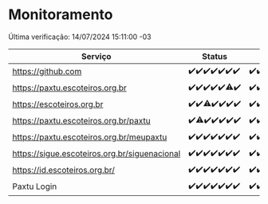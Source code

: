 # Monitoramento

Última verificação: 14/07/2024 15:11:00 -03

|Serviço|Status|Últimas 24h|
|---|---|---|
|https://github.com|<span title="2024-07-07: OK=23">✔️</span><span title="2024-07-08: OK=24">✔️</span><span title="2024-07-09: OK=24">✔️</span><span title="2024-07-10: OK=24">✔️</span><span title="2024-07-11: OK=24">✔️</span><span title="2024-07-12: OK=24">✔️</span><span title="2024-07-13: OK=19">✔️</span>|<span title="13/07/2024 16:05:00 -03 : 200">✔️</span><span title="13/07/2024 17:07:00 -03 : 200">✔️</span><span title="13/07/2024 18:06:00 -03 : 200">✔️</span><span title="13/07/2024 19:06:00 -03 : 200">✔️</span><span title="13/07/2024 20:06:00 -03 : 200">✔️</span><span title="13/07/2024 21:38:00 -03 : 200">✔️</span><span title="13/07/2024 23:04:00 -03 : 200">✔️</span><span title="14/07/2024 00:09:00 -03 : 200">✔️</span><span title="14/07/2024 01:10:00 -03 : 200">✔️</span><span title="14/07/2024 02:08:00 -03 : 200">✔️</span><span title="14/07/2024 03:11:00 -03 : 200">✔️</span><span title="14/07/2024 04:09:00 -03 : 200">✔️</span><span title="14/07/2024 05:10:00 -03 : 200">✔️</span><span title="14/07/2024 06:08:00 -03 : 200">✔️</span><span title="14/07/2024 07:08:00 -03 : 200">✔️</span><span title="14/07/2024 08:07:00 -03 : 200">✔️</span><span title="14/07/2024 09:12:00 -03 : 200">✔️</span><span title="14/07/2024 10:30:00 -03 : 200">✔️</span><span title="14/07/2024 11:04:00 -03 : 200">✔️</span><span title="14/07/2024 12:06:00 -03 : 200">✔️</span><span title="14/07/2024 13:06:00 -03 : 200">✔️</span><span title="14/07/2024 14:06:00 -03 : 200">✔️</span><span title="14/07/2024 15:11:00 -03 : 200">✔️</span>|
|https://paxtu.escoteiros.org.br|<span title="2024-07-07: OK=23">✔️</span><span title="2024-07-08: OK=24">✔️</span><span title="2024-07-09: OK=24">✔️</span><span title="2024-07-10: OK=24">✔️</span><span title="2024-07-11: OK=24">✔️</span><span title="2024-07-12: OK=23, Falhas=1">⚠️</span><span title="2024-07-13: OK=19">✔️</span>|<span title="13/07/2024 16:05:00 -03 : 200">✔️</span><span title="13/07/2024 17:07:00 -03 : 200">✔️</span><span title="13/07/2024 18:06:00 -03 : 200">✔️</span><span title="13/07/2024 19:06:00 -03 : 200">✔️</span><span title="13/07/2024 20:06:00 -03 : 200">✔️</span><span title="13/07/2024 21:38:00 -03 : 200">✔️</span><span title="13/07/2024 23:04:00 -03 : 200">✔️</span><span title="14/07/2024 00:09:00 -03 : 200">✔️</span><span title="14/07/2024 01:10:00 -03 : 200">✔️</span><span title="14/07/2024 02:08:00 -03 : 200">✔️</span><span title="14/07/2024 03:11:00 -03 : 200">✔️</span><span title="14/07/2024 04:09:00 -03 : 200">✔️</span><span title="14/07/2024 05:10:00 -03 : 200">✔️</span><span title="14/07/2024 06:08:00 -03 : 200">✔️</span><span title="14/07/2024 07:08:00 -03 : 200">✔️</span><span title="14/07/2024 08:07:00 -03 : 200">✔️</span><span title="14/07/2024 09:12:00 -03 : 200">✔️</span><span title="14/07/2024 10:30:00 -03 : 200">✔️</span><span title="14/07/2024 11:04:00 -03 : 200">✔️</span><span title="14/07/2024 12:06:00 -03 : 200">✔️</span><span title="14/07/2024 13:06:00 -03 : 200">✔️</span><span title="14/07/2024 14:06:00 -03 : 200">✔️</span><span title="14/07/2024 15:11:00 -03 : 200">✔️</span>|
|https://escoteiros.org.br|<span title="2024-07-07: OK=23">✔️</span><span title="2024-07-08: OK=24">✔️</span><span title="2024-07-09: OK=22, Falhas=2">⚠️</span><span title="2024-07-10: OK=24">✔️</span><span title="2024-07-11: OK=24">✔️</span><span title="2024-07-12: OK=24">✔️</span><span title="2024-07-13: OK=19">✔️</span>|<span title="13/07/2024 16:05:00 -03 : 200">✔️</span><span title="13/07/2024 17:07:00 -03 : 200">✔️</span><span title="13/07/2024 18:06:00 -03 : 200">✔️</span><span title="13/07/2024 19:06:00 -03 : 200">✔️</span><span title="13/07/2024 20:06:00 -03 : 200">✔️</span><span title="13/07/2024 21:38:00 -03 : 200">✔️</span><span title="13/07/2024 23:04:00 -03 : 200">✔️</span><span title="14/07/2024 00:09:00 -03 : 200">✔️</span><span title="14/07/2024 01:10:00 -03 : 200">✔️</span><span title="14/07/2024 02:08:00 -03 : 200">✔️</span><span title="14/07/2024 03:11:00 -03 : 200">✔️</span><span title="14/07/2024 04:09:00 -03 : 200">✔️</span><span title="14/07/2024 05:10:00 -03 : 200">✔️</span><span title="14/07/2024 06:08:00 -03 : 200">✔️</span><span title="14/07/2024 07:08:00 -03 : 200">✔️</span><span title="14/07/2024 08:07:00 -03 : 200">✔️</span><span title="14/07/2024 09:12:00 -03 : 200">✔️</span><span title="14/07/2024 10:30:00 -03 : 200">✔️</span><span title="14/07/2024 11:04:00 -03 : 200">✔️</span><span title="14/07/2024 12:06:00 -03 : 200">✔️</span><span title="14/07/2024 13:06:00 -03 : 200">✔️</span><span title="14/07/2024 14:06:00 -03 : 200">✔️</span><span title="14/07/2024 15:11:00 -03 : 200">✔️</span>|
|https://paxtu.escoteiros.org.br/paxtu|<span title="2024-07-07: OK=23">✔️</span><span title="2024-07-08: OK=23, Falhas=1">⚠️</span><span title="2024-07-09: OK=24">✔️</span><span title="2024-07-10: OK=24">✔️</span><span title="2024-07-11: OK=24">✔️</span><span title="2024-07-12: OK=24">✔️</span><span title="2024-07-13: OK=19">✔️</span>|<span title="13/07/2024 16:05:00 -03 : 200">✔️</span><span title="13/07/2024 17:07:00 -03 : 200">✔️</span><span title="13/07/2024 18:06:00 -03 : 200">✔️</span><span title="13/07/2024 19:06:00 -03 : 200">✔️</span><span title="13/07/2024 20:06:00 -03 : 200">✔️</span><span title="13/07/2024 21:38:00 -03 : 200">✔️</span><span title="13/07/2024 23:04:00 -03 : 200">✔️</span><span title="14/07/2024 00:09:00 -03 : 200">✔️</span><span title="14/07/2024 01:10:00 -03 : 200">✔️</span><span title="14/07/2024 02:08:00 -03 : 200">✔️</span><span title="14/07/2024 03:11:00 -03 : 200">✔️</span><span title="14/07/2024 04:09:00 -03 : 200">✔️</span><span title="14/07/2024 05:10:00 -03 : 200">✔️</span><span title="14/07/2024 06:08:00 -03 : 200">✔️</span><span title="14/07/2024 07:08:00 -03 : 200">✔️</span><span title="14/07/2024 08:07:00 -03 : 200">✔️</span><span title="14/07/2024 09:12:00 -03 : 200">✔️</span><span title="14/07/2024 10:30:00 -03 : 200">✔️</span><span title="14/07/2024 11:04:00 -03 : 200">✔️</span><span title="14/07/2024 12:06:00 -03 : 200">✔️</span><span title="14/07/2024 13:06:00 -03 : 200">✔️</span><span title="14/07/2024 14:06:00 -03 : 200">✔️</span><span title="14/07/2024 15:11:00 -03 : 0">❌</span>|
|https://paxtu.escoteiros.org.br/meupaxtu|<span title="2024-07-07: OK=23">✔️</span><span title="2024-07-08: OK=24">✔️</span><span title="2024-07-09: OK=24">✔️</span><span title="2024-07-10: OK=24">✔️</span><span title="2024-07-11: OK=24">✔️</span><span title="2024-07-12: OK=24">✔️</span><span title="2024-07-13: OK=19">✔️</span>|<span title="13/07/2024 16:05:00 -03 : 200">✔️</span><span title="13/07/2024 17:07:00 -03 : 200">✔️</span><span title="13/07/2024 18:06:00 -03 : 200">✔️</span><span title="13/07/2024 19:06:00 -03 : 200">✔️</span><span title="13/07/2024 20:06:00 -03 : 200">✔️</span><span title="13/07/2024 21:38:00 -03 : 200">✔️</span><span title="13/07/2024 23:04:00 -03 : 200">✔️</span><span title="14/07/2024 00:09:00 -03 : 200">✔️</span><span title="14/07/2024 01:10:00 -03 : 200">✔️</span><span title="14/07/2024 02:08:00 -03 : 200">✔️</span><span title="14/07/2024 03:11:00 -03 : 200">✔️</span><span title="14/07/2024 04:09:00 -03 : 200">✔️</span><span title="14/07/2024 05:10:00 -03 : 200">✔️</span><span title="14/07/2024 06:08:00 -03 : 200">✔️</span><span title="14/07/2024 07:08:00 -03 : 200">✔️</span><span title="14/07/2024 08:07:00 -03 : 200">✔️</span><span title="14/07/2024 09:12:00 -03 : 200">✔️</span><span title="14/07/2024 10:30:00 -03 : 200">✔️</span><span title="14/07/2024 11:04:00 -03 : 200">✔️</span><span title="14/07/2024 12:06:00 -03 : 200">✔️</span><span title="14/07/2024 13:06:00 -03 : 200">✔️</span><span title="14/07/2024 14:06:00 -03 : 200">✔️</span><span title="14/07/2024 15:11:00 -03 : 200">✔️</span>|
|https://sigue.escoteiros.org.br/siguenacional|<span title="2024-07-07: OK=23">✔️</span><span title="2024-07-08: OK=24">✔️</span><span title="2024-07-09: OK=24">✔️</span><span title="2024-07-10: OK=24">✔️</span><span title="2024-07-11: OK=24">✔️</span><span title="2024-07-12: OK=24">✔️</span><span title="2024-07-13: OK=19">✔️</span>|<span title="13/07/2024 16:05:00 -03 : 200">✔️</span><span title="13/07/2024 17:07:00 -03 : 200">✔️</span><span title="13/07/2024 18:06:00 -03 : 200">✔️</span><span title="13/07/2024 19:06:00 -03 : 200">✔️</span><span title="13/07/2024 20:06:00 -03 : 200">✔️</span><span title="13/07/2024 21:38:00 -03 : 200">✔️</span><span title="13/07/2024 23:04:00 -03 : 200">✔️</span><span title="14/07/2024 00:09:00 -03 : 200">✔️</span><span title="14/07/2024 01:10:00 -03 : 200">✔️</span><span title="14/07/2024 02:08:00 -03 : 200">✔️</span><span title="14/07/2024 03:11:00 -03 : 200">✔️</span><span title="14/07/2024 04:09:00 -03 : 200">✔️</span><span title="14/07/2024 05:10:00 -03 : 200">✔️</span><span title="14/07/2024 06:08:00 -03 : 200">✔️</span><span title="14/07/2024 07:08:00 -03 : 200">✔️</span><span title="14/07/2024 08:07:00 -03 : 200">✔️</span><span title="14/07/2024 09:12:00 -03 : 200">✔️</span><span title="14/07/2024 10:30:00 -03 : 200">✔️</span><span title="14/07/2024 11:04:00 -03 : 200">✔️</span><span title="14/07/2024 12:06:00 -03 : 200">✔️</span><span title="14/07/2024 13:06:00 -03 : 200">✔️</span><span title="14/07/2024 14:06:00 -03 : 200">✔️</span><span title="14/07/2024 15:11:00 -03 : 200">✔️</span>|
|https://id.escoteiros.org.br/|<span title="2024-07-07: OK=23">✔️</span><span title="2024-07-08: OK=24">✔️</span><span title="2024-07-09: OK=24">✔️</span><span title="2024-07-10: OK=24">✔️</span><span title="2024-07-11: OK=24">✔️</span><span title="2024-07-12: OK=24">✔️</span><span title="2024-07-13: OK=19">✔️</span>|<span title="13/07/2024 16:05:00 -03 : 200">✔️</span><span title="13/07/2024 17:07:00 -03 : 200">✔️</span><span title="13/07/2024 18:06:00 -03 : 200">✔️</span><span title="13/07/2024 19:06:00 -03 : 200">✔️</span><span title="13/07/2024 20:06:00 -03 : 200">✔️</span><span title="13/07/2024 21:38:00 -03 : 200">✔️</span><span title="13/07/2024 23:04:00 -03 : 200">✔️</span><span title="14/07/2024 00:09:00 -03 : 200">✔️</span><span title="14/07/2024 01:10:00 -03 : 200">✔️</span><span title="14/07/2024 02:08:00 -03 : 200">✔️</span><span title="14/07/2024 03:11:00 -03 : 200">✔️</span><span title="14/07/2024 04:09:00 -03 : 200">✔️</span><span title="14/07/2024 05:10:00 -03 : 200">✔️</span><span title="14/07/2024 06:08:00 -03 : 200">✔️</span><span title="14/07/2024 07:08:00 -03 : 200">✔️</span><span title="14/07/2024 08:07:00 -03 : 200">✔️</span><span title="14/07/2024 09:12:00 -03 : 200">✔️</span><span title="14/07/2024 10:30:00 -03 : 200">✔️</span><span title="14/07/2024 11:04:00 -03 : 200">✔️</span><span title="14/07/2024 12:06:00 -03 : 200">✔️</span><span title="14/07/2024 13:06:00 -03 : 200">✔️</span><span title="14/07/2024 14:06:00 -03 : 200">✔️</span><span title="14/07/2024 15:11:00 -03 : 200">✔️</span>|
|Paxtu Login|<span title="2024-07-07: OK=23">✔️</span><span title="2024-07-08: OK=24">✔️</span><span title="2024-07-09: OK=24">✔️</span><span title="2024-07-10: OK=24">✔️</span><span title="2024-07-11: OK=24">✔️</span><span title="2024-07-12: OK=24">✔️</span><span title="2024-07-13: OK=19">✔️</span>|<span title="13/07/2024 16:05:00 -03 : 200">✔️</span><span title="13/07/2024 17:07:00 -03 : 200">✔️</span><span title="13/07/2024 18:06:00 -03 : 200">✔️</span><span title="13/07/2024 19:06:00 -03 : 200">✔️</span><span title="13/07/2024 20:06:00 -03 : 200">✔️</span><span title="13/07/2024 21:38:00 -03 : 200">✔️</span><span title="13/07/2024 23:04:00 -03 : 200">✔️</span><span title="14/07/2024 00:09:00 -03 : 200">✔️</span><span title="14/07/2024 01:10:00 -03 : 200">✔️</span><span title="14/07/2024 02:08:00 -03 : 200">✔️</span><span title="14/07/2024 03:11:00 -03 : 200">✔️</span><span title="14/07/2024 04:09:00 -03 : 200">✔️</span><span title="14/07/2024 05:10:00 -03 : 200">✔️</span><span title="14/07/2024 06:08:00 -03 : 200">✔️</span><span title="14/07/2024 07:08:00 -03 : 200">✔️</span><span title="14/07/2024 08:07:00 -03 : 200">✔️</span><span title="14/07/2024 09:12:00 -03 : 200">✔️</span><span title="14/07/2024 10:30:00 -03 : 200">✔️</span><span title="14/07/2024 11:04:00 -03 : 200">✔️</span><span title="14/07/2024 12:06:00 -03 : 200">✔️</span><span title="14/07/2024 13:06:00 -03 : 200">✔️</span><span title="14/07/2024 14:06:00 -03 : 200">✔️</span><span title="14/07/2024 15:11:00 -03 : 200">✔️</span>|

